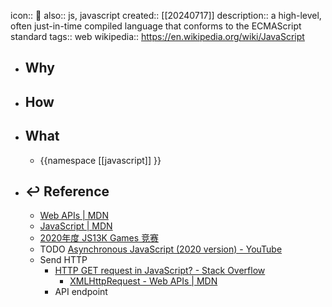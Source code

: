 icon:: 📄
also:: js, javascript
created:: [[20240717]]
description:: a high-level, often just-in-time compiled language that conforms to the ECMAScript standard
tags:: web
wikipedia:: https://en.wikipedia.org/wiki/JavaScript

- ## Why
- ## How
- ## What
  - {{namespace [[javascript]] }}
- ## ↩ Reference
  - [Web APIs | MDN](https://developer.mozilla.org/en-US/docs/Web/API)
  - [JavaScript | MDN](https://developer.mozilla.org/zh-CN/docs/Web/JavaScript)
  - [2020年度 JS13K Games 竞赛](https://github.blog/2020-10-11-top-ten-games-from-the-js13k-2020-competition/)
  - TODO [Asynchronous JavaScript (2020 version) - YouTube](https://www.youtube.com/playlist?list=PL4cUxeGkcC9jx2TTZk3IGWKSbtugYdrlu)
  - Send HTTP
    - [HTTP GET request in JavaScript? - Stack Overflow](https://stackoverflow.com/questions/247483/http-get-request-in-javascript)
      - [XMLHttpRequest - Web APIs | MDN](https://developer.mozilla.org/en-US/docs/Web/API/XMLHttpRequest)
    - API endpoint